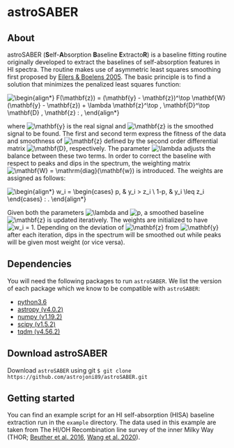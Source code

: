 # astroSABER

## About
astroSABER (**S**elf-**A**bsorption **B**aseline **E**xtracto**R**) is a baseline fitting routine originally developed to extract the baselines of self-absorption features in HI spectra. The routine makes use of asymmetric least squares smoothing first proposed by [Eilers & Boelens 2005](https://www.researchgate.net/publication/228961729_Baseline_Correction_with_Asymmetric_Least_Squares_Smoothing). The basic principle is to find a solution that minimizes the penalized least squares function:

![\begin{align*}
    F(\mathbf{z}) = (\mathbf{y} - \mathbf{z})^\top \mathbf{W} (\mathbf{y} - \mathbf{z}) + \lambda \mathbf{z}^\top \, \mathbf{D}^\top \mathbf{D} \, \mathbf{z} \: ,
\end{align*}](https://render.githubusercontent.com/render/math?math=%5CLarge+%5Cdisplaystyle+%5Cbegin%7Balign%2A%7D%0A++++F%28%5Cmathbf%7Bz%7D%29+%3D+%28%5Cmathbf%7By%7D+-+%5Cmathbf%7Bz%7D%29%5E%5Ctop+%5Cmathbf%7BW%7D+%28%5Cmathbf%7By%7D+-+%5Cmathbf%7Bz%7D%29+%2B+%5Clambda+%5Cmathbf%7Bz%7D%5E%5Ctop+%5C%2C+%5Cmathbf%7BD%7D%5E%5Ctop+%5Cmathbf%7BD%7D+%5C%2C+%5Cmathbf%7Bz%7D+%5C%3A+%2C%0A%5Cend%7Balign%2A%7D)

where ![\mathbf{y}](https://render.githubusercontent.com/render/math?math=%5Clarge+%5Ctextstyle+%5Cmathbf%7By%7D) is the real signal and ![\mathbf{z}](https://render.githubusercontent.com/render/math?math=%5Clarge+%5Ctextstyle+%5Cmathbf%7Bz%7D) is the smoothed signal to be found. The first and second term express the fitness of the data and smoothness of ![\mathbf{z}](https://render.githubusercontent.com/render/math?math=%5Clarge+%5Ctextstyle+%5Cmathbf%7Bz%7D) defined by the second order differential matrix ![\mathbf{D}](https://render.githubusercontent.com/render/math?math=%5Clarge+%5Ctextstyle+%5Cmathbf%7BD%7D), respectively.  The parameter ![\lambda](https://render.githubusercontent.com/render/math?math=%5CLarge+%5Ctextstyle+%5Clambda%0A) adjusts the balance between these two terms.
In order to correct the baseline with respect to peaks and dips in the spectrum, the weighting matrix ![\mathbf{W} = \mathrm{diag}(\mathbf{w})
](https://render.githubusercontent.com/render/math?math=%5Clarge+%5Ctextstyle+%5Cmathbf%7BW%7D+%3D+%5Cmathrm%7Bdiag%7D%28%5Cmathbf%7Bw%7D%29%0A) is introduced. The weights are assigned as follows:

![\begin{align*}
    w_i = \begin{cases}
    p, & y_i > z_i \\
    1-p, & y_i \leq z_i
    \end{cases} \: .
\end{align*}](https://render.githubusercontent.com/render/math?math=%5Clarge+%5Cdisplaystyle+%5Cbegin%7Balign%2A%7D%0A++++w_i+%3D+%5Cbegin%7Bcases%7D%0A++++p%2C+%26+y_i+%3E+z_i+%5C%5C%0A++++1-p%2C+%26+y_i+%5Cleq+z_i%0A++++%5Cend%7Bcases%7D+%5C%3A+.%0A%5Cend%7Balign%2A%7D)

Given both the parameters ![\lambda](https://render.githubusercontent.com/render/math?math=%5CLarge+%5Ctextstyle+%5Clambda%0A) and ![p](https://render.githubusercontent.com/render/math?math=%5Clarge+%5Ctextstyle+p), a smoothed baseline ![\mathbf{z}](https://render.githubusercontent.com/render/math?math=%5Clarge+%5Ctextstyle+%5Cmathbf%7Bz%7D) is updated iteratively. The weights are initialized to have ![w_i = 1
](https://render.githubusercontent.com/render/math?math=%5Clarge+%5Ctextstyle+w_i+%3D+1%0A). Depending on the deviation of ![\mathbf{z}](https://render.githubusercontent.com/render/math?math=%5Clarge+%5Ctextstyle+%5Cmathbf%7Bz%7D) from ![\mathbf{y}](https://render.githubusercontent.com/render/math?math=%5Clarge+%5Ctextstyle+%5Cmathbf%7By%7D) after each iteration, dips in the spectrum will be smoothed out while peaks will be given most weight (or vice versa).

## Dependencies
You will need the following packages to run `astroSABER`. We list the version of each package which we know to be compatible with `astroSABER`:

* [python3.6](https://www.python.org/) 
* [astropy (v4.0.2)](https://www.astropy.org/)
* [numpy (v1.19.2)](https://numpy.org/)
* [scipy (v1.5.2)](https://www.scipy.org/)
* [tqdm (v4.56.2)](https://tqdm.github.io/)

## Download astroSABER
Download `astroSABER` using git `$ git clone https://github.com/astrojoni89/astroSABER.git`

## Getting started
You can find an example script for an HI self-absorption (HISA) baseline extraction run in the `example` directory. The data used in this example are taken from The HI/OH Recombination line survey of the inner Milky Way (THOR; [Beuther et al. 2016](https://ui.adsabs.harvard.edu/abs/2016A%26A...595A..32B/abstract), [Wang et al. 2020](https://ui.adsabs.harvard.edu/abs/2020A%26A...634A..83W/abstract)).
